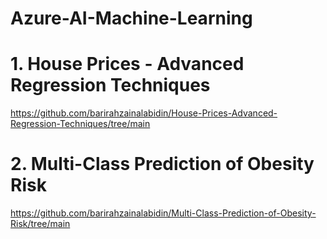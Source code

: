 # Azure-AI-Machine-Learning


# 1. House Prices - Advanced Regression Techniques

https://github.com/barirahzainalabidin/House-Prices-Advanced-Regression-Techniques/tree/main


# 2. Multi-Class Prediction of Obesity Risk

https://github.com/barirahzainalabidin/Multi-Class-Prediction-of-Obesity-Risk/tree/main
